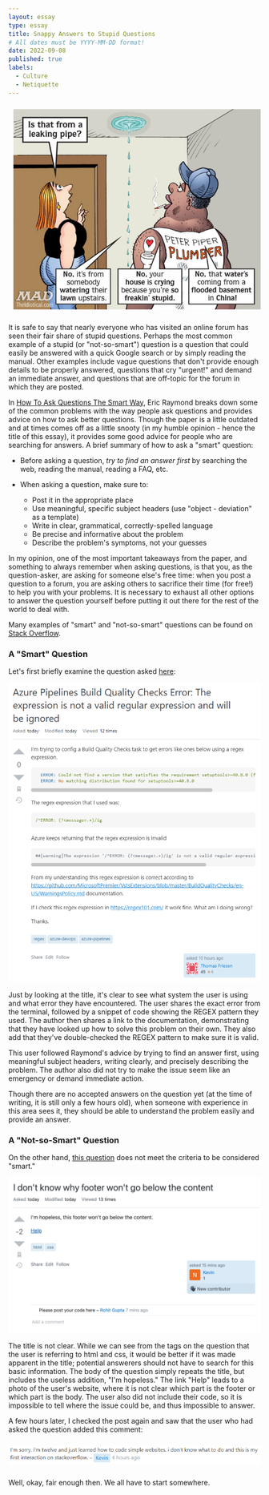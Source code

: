```yaml
---
layout: essay
type: essay
title: Snappy Answers to Stupid Questions
# All dates must be YYYY-MM-DD format!
date: 2022-09-08
published: true
labels:
  - Culture
  - Netiquette
---
```


<img height="400px" class="float-end" vspace="10px" hspace="10px" src="../img/essays/mad-mag-comic.jpg" alt="Snappy Answers to Stupid Questions from Mad Magazine">

It is safe to say that nearly everyone who has visited an online forum has seen their fair share of stupid questions. Perhaps the most common example of a stupid (or "not-so-smart") question is a question that could easily be answered with a quick Google search or by simply reading the manual. Other examples include vague questions that don't provide enough details to be properly answered, questions that cry "urgent!" and demand an immediate answer, and questions that are off-topic for the forum in which they are posted.

In <a href="http://www.catb.org/esr/faqs/smart-questions.html" target="_blank">How To Ask Questions The Smart Way</a>, Eric Raymond breaks down some of the common problems with the way people ask questions and provides advice on how to ask better questions. Though the paper is a little outdated and at times comes off as a little snooty (in my humble opinion - hence the title of this essay), it provides some good advice for people who are searching for answers. A brief summary of how to ask a "smart" question:

- Before asking a question, *try to find an answer first* by searching the web, reading the manual, reading a FAQ, etc.

- When asking a question, make sure to:
    - Post it in the appropriate place
    - Use meaningful, specific subject headers (use "object - deviation" as a template)
    - Write in clear, grammatical, correctly-spelled language
    - Be precise and informative about the problem
    - Describe the problem's symptoms, not your guesses


In my opinion, one of the most important takeaways from the paper, and something to always remember when asking questions, is that you, as the question-asker, are asking for someone else's free time: when you post a question to a forum, you are asking others to sacrifice their time (for free!) to help you with your problems. It is necessary to exhaust all other options to answer the question yourself before putting it out there for the rest of the world to deal with.

Many examples of "smart" and "not-so-smart" questions can be found on <a href="https://stackoverflow.com/" target="_blank">Stack Overflow</a>.

### A "Smart" Question

Let's first briefly examine the question asked <a href="https://stackoverflow.com/questions/73654866/azure-pipelines-build-quality-checks-error-the-expression-is-not-a-valid-regula" target="_blank">here</a>:

<p style="text-align:center;">
  <img width="600px" src="../img/essays/good-question.png" alt="An example of a good question">
</p>

Just by looking at the title, it's clear to see what system the user is using and what error they have encountered. The user shares the exact error from the terminal, followed by a snippet of code showing the REGEX pattern they used. The author then shares a link to the documentation, demonstrating that they have looked up how to solve this problem on their own. They also add that they've double-checked the REGEX pattern to make sure it is valid.

This user followed Raymond's advice by trying to find an answer first, using meaningful subject headers, writing clearly, and precisely describing the problem. The author also did not try to make the issue seem like an emergency or demand immediate action.

Though there are no accepted answers on the question yet (at the time of writing, it is still only a few hours old), when someone with experience in this area sees it, they should be able to understand the problem easily and provide an answer.

### A "Not-so-Smart" Question

On the other hand, <a href="https://stackoverflow.com/questions/73655378/i-dont-know-why-footer-wont-go-below-the-content" target="_blank">this question</a> does not meet the criteria to be considered "smart."
<br>
<p style="text-align:center;">
  <img width="600px" src="../img/essays/bad-question.png" alt="An example of a bad question">
</p>

The title is not clear. While we can see from the tags on the question that the user is referring to html and css, it would be better if it was made apparent in the title; potential answerers should not have to search for this basic information. The body of the question simply repeats the title, but includes the useless addition, "I'm hopeless." The link "Help" leads to a photo of the user's website, where it is not clear which part is the footer or which part is the body. The user also did not include their code, so it is impossible to tell where the issue could be, and thus impossible to answer.

A few hours later, I checked the post again and saw that the user who had asked the question added this comment:

<p style="text-align:center;">
  <img width="600px" vspace="10px" src="../img/essays/oh-he-is-only-twelve.png" alt="Okay, fair enough">
</p>

Well, okay, fair enough then. We all have to start somewhere.

